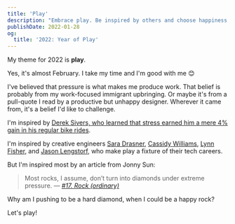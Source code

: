 ```yaml
---
title: 'Play'
description: "Embrace play. Be inspired by others and choose happiness over pressure. Let's play!"
publishDate: 2022-01-28
og:
  title: '2022: Year of Play'
---
```


My theme for 2022 is **play**.

Yes, it's almost February.
I take my time and I'm good with me 😊

I've believed that pressure is what makes me produce work.
That belief is probably from my work-focused immigrant upbringing. Or maybe it's from a pull-quote I read by a productive but unhappy designer. Wherever it came from, it's a belief I'd like to challenge.

I'm inspired by [Derek Sivers, who learned that stress earned him a mere 4% gain in his regular bike rides](https://sive.rs/relax).

I'm inspired by creative engineers [Sara Drasner](https://twitter.com/sarah_edo/), [Cassidy Williams](https://twitter.com/cassidoo), [Lynn Fisher](https://twitter.com/lynnandtonic), and [Jason Lengstorf](https://twitter.com/jlengstorf), who make play a fixture of their tech careers.

But I'm inspired most by an article from Jonny Sun:

> Most rocks, I assume, don’t turn into diamonds under extreme pressure. _— [#17. Rock (ordinary)](https://jonnysun.bulletin.com/17-rock)_

Why am I pushing to be a hard diamond, when I could be a happy rock?

Let's play!
